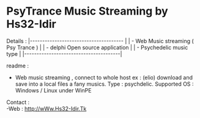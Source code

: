 # PsyTrance Music Streaming by Hs32-Idir

Details :
 |-------------------------------------- |
 | - Web Music streaming ( Psy Trance )  |
 | - delphi Open source application      |
 | - Psychedelic music type              |
 |---------------------------------------| 
   
readme :
  
   - Web music streaming , connect to whole host ex : (elio) 
     download and save into a local files a fany musics.
     Type : psychdelic. 
     Supported OS : Windows / Linux under WinPE
     
Contact :     
     -Web : http://wWw.Hs32-Idir.Tk

